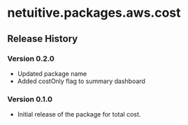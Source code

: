 # netuitive.packages.aws.cost

## Release History

### Version 0.2.0

* Updated package name
* Added costOnly flag to summary dashboard

### Version 0.1.0

* Initial release of the package for total cost.
